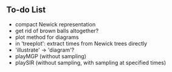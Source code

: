 ## To-do List

- compact Newick representation
- get rid of brown balls altogether?
- plot method for diagrams
- in 'treeplot': extract times from Newick trees directly
- 'illustrate' -> 'diagram'?
- playMGP (without sampling)
- playSIR (without sampling, with sampling at specified times)

